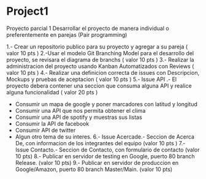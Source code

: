 # Project1
Proyecto parcial 1
Desarrollar el proyecto de manera individual o preferentemente en parejas (Pair programming)

1.- Crear un repositorio publico para su proyecto y agregar a su pareja ( valor 10 pts )
2.-Usar el modelo Git Branching Model para el desarrollo del proyecto, se revisara el diagrama de branchs ( valor 10 pts )
3.- Realizar la administracion del proyecto usando Kanban Automatizados con Reviews ( valor 10 pts )
4.- Realizar una definicion correcta de issues con Descripcion, Mockups y pruebas de aceptacion ( valor 10 pts )
5.- Issue API .- El proyecto debera contener una seccion que consuma alguna API y realice alguna funcionalidad ( valor 20 pts )
  - Consumir un mapa de google y poner marcadores con latitud y longitud
  - Consumir una API que nos permita obtener el clima
  - Consumir una API de spotify y muestras sus listas 
  - Consumir la API de facebook
  - Consumir API de twitter
  - Algun otro tema de su interes.
6.- Issue Acercade.-  Seccion de Acerca De, con informacion de los integrantes del equipo (valor 10 pts )
7.- Issue Contacto.- Seccion de Contacto, con formulario de contacto (valor 10 pts)
8.- Publicar en servidor de testing en Google, puerto 80 branch Release. (valor 10 pts)
9.- Publicar en servidor de produccion en Google/Amazon, puerto 80 branch Master/Main. (valor 10 pts)

